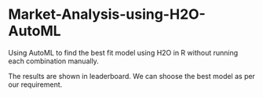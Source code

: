 # Market-Analysis-using-H2O-AutoML

Using AutoML to find the best fit model using H2O in R without running each combination manually.

The results are shown in leaderboard. We can shoose the best model as per our requirement. 

